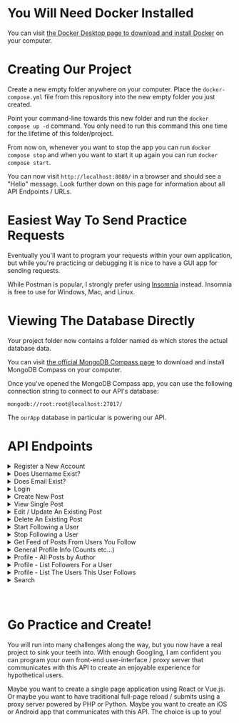 # You Will Need Docker Installed

You can visit [the Docker Desktop page to download and install Docker](https://www.docker.com/products/docker-desktop) on your computer.

# Creating Our Project

Create a new empty folder anywhere on your computer. Place the `docker-compose.yml` file from this repository into the new empty folder you just created.

Point your command-line towards this new folder and run the `docker compose up -d` command. You only need to run this command this one time for the lifetime of this folder/project.

From now on, whenever you want to stop the app you can run `docker compose stop` and when you want to start it up again you can run `docker compose start`.

You can now visit `http://localhost:8080/` in a browser and should see a "Hello" message. Look further down on this page for information about all API Endpoints / URLs.

# Easiest Way To Send Practice Requests

Eventually you'll want to program your requests within your own application, but while you're practicing or debugging it is nice to have a GUI app for sending requests.

While Postman is popular, I strongly prefer using [Insomnia](https://insomnia.rest/download) instead. Insomnia is free to use for Windows, Mac, and Linux.

# Viewing The Database Directly

Your project folder now contains a folder named `db` which stores the actual database data.

You can visit [the official MongoDB Compass page](https://www.mongodb.com/try/download/compass) to download and install MongoDB Compass on your computer.

Once you've opened the MongoDB Compass app, you can use the following connection string to connect to our API's database:

`mongodb://root:root@localhost:27017/`

The `ourApp` database in particular is powering our API.

# API Endpoints

<details>
<summary>Register a New Account</summary>

**POST** `http://localhost:8080/register`

### Input

`{"username": "brad", "email": "example@example", "password": "qwertyqwerty"}`

### Output

Will return an array of reasons why registration failed (e.g. username is already taken, password must be at least 12 characters etc...). If successful, will return an object with the following properties: token, username, avatar.

</details>
<details>
<summary>Does Username Exist?</summary>

**POST** `http://localhost:8080/doesUsernameExist`

### Input

{"username": "barksalot"}

### Output

Returns `true` if the name is already taken; returns `false` if the name is available.

</details>
<details>
<summary>Does Email Exist?</summary>

**POST** `http://localhost:8080/doesEmailExist`

### Input

{"email": "barksalot@example.com"}

### Output

Returns `true` if the email is already in use; returns `false` if the email has not been used yet.

</details>
<details>
<summary>Login</summary>

**POST** `http://localhost:8080/login`

### Input

`{"username": "barksalot", "password": "qwertyqwerty"}`

### Output

Failed login attempts simply return false. If successful, will return an object with the following properties: token, username, avatar.

</details>
<details>
<summary>Create New Post</summary>

**POST** `http://localhost:8080/create-post`

### Input

`{"title": "Being a Dog is Wonderful", "body": "Bark bar bark lorem ipsum. Lorem ipsum.", "token": "yourValidTokenValueHere"}`

### Output

Will return an array of reasons why post creation failed (e.g. You must provide a title, etc..."). If successful, returns the ID value of the newly created post.

</details>
<details>
<summary>View Single Post</summary>

**GET** `http://localhost:8080/post/6122b229996cb5001293d2c4`

### Output

Will return false if post does not exist. If post exists this endpoint will return an object with the following example shape:

```
{
  "_id": "6122b229996cb5001293d2c4",
  "title": "My New Post Today",
  "body": "Lorem ipsum dolor sit amet lorem ipsum.",
  "createdDate": "2021-08-22T20:23:05.653Z",
  "author": {
    "username": "barksalot",
    "avatar": "https://gravatar.com/avatar/b9216295c1e3931655bae6574ac0e4c2?s=128"
  },
  "isVisitorOwner": false
}
```

</details>
<details>
<summary>Edit / Update An Existing Post</summary>

**POST** `http://localhost:8080/post/6122b3ea996cb5001293d2c7/edit`

### Input

```
{"token": "yourValidTokenHere", "title": "Being a Dog is Great!!!!!", "body": "Woof woof"}
```

### Output

Will return "success" or "failure" accordingly.

</details>
<details>
<summary>Delete An Existing Post</summary>

**DELETE** `http://localhost:8080/post/6122b50e996cb5001293d2c9`

### Input

```
{"token": "yourValidTokenHere"}
```

### Output

Will return "success" or "You do not have permission to perform that action." accordingly.

</details>
<details>
<summary>Start Following a User</summary>

**POST** `http://localhost:8080/addFollow/barksalot`

### Input

```
{"token": "yourValidTokenHere"}
```

### Output

Will return true if successful. Will return false if you try to follow yourself or a user you are already following.

</details>
<details>
<summary>Stop Following a User</summary>

**POST** `http://localhost:8080/removeFollow/barksalot`

### Input

```
{"token": "yourValidTokenHere"}
```

### Output

Will return true if successful. Will return false if you try to stop following someone you are not currently following.

</details>
<details>
<summary>Get Feed of Posts From Users You Follow</summary>

**POST** `http://localhost:8080/getHomeFeed`

### Input

```
{"token": "yourValidTokenHere"}
```

### Output

Will return an array of posts from the users you follow, for example:

```
[
  {
    "_id": "6122b3ea996cb5001293d2c7",
    "title": "Being a Dog is Great!!!!!",
    "body": "Woof woof",
    "createdDate": "2021-08-22T20:30:34.387Z",
    "author": {
      "username": "barksalot",
      "avatar": "https://gravatar.com/avatar/b9216295c1e3931655bae6574ac0e4c2?s=128"
    },
    "isVisitorOwner": false
  },
  {
    "_id": "6122b229996cb5001293d2c4",
    "title": "My New Post Today",
    "body": "Lorem ipsum!",
    "createdDate": "2021-08-22T20:23:05.653Z",
    "author": {
      "username": "barksalot",
      "avatar": "https://gravatar.com/avatar/b9216295c1e3931655bae6574ac0e4c2?s=128"
    },
    "isVisitorOwner": false
  }
]
```

</details>
<details>
<summary>General Profile Info (Counts etc...)</summary>

**POST** `http://localhost:8080/profile/barksalot`

### Input

```
{"token": "yourValidTokenHere"}
```

### Output

Will return information about the requested user account. You must send your token along so the system knows if you are already following the user or not. Here is an example of the object shape it returns:

```
{
  "profileUsername": "barksalot",
  "profileAvatar": "https://gravatar.com/avatar/b9216295c1e3931655bae6574ac0e4c2?s=128",
  "isFollowing": true,
  "counts": {
    "postCount": 2,
    "followerCount": 1,
    "followingCount": 0
  }
}
```

</details>
<details>
<summary>Profile - All Posts by Author</summary>

**GET** `http://localhost:8080/profile/barksalot/posts`

### Output

Will return an array with posts by the requested user.

```
[
  {
    "_id": "6122b3ea996cb5001293d2c7",
    "title": "Being a Dog is Great!!!!!",
    "body": "Woof woof",
    "createdDate": "2021-08-22T20:30:34.387Z",
    "author": {
      "username": "barksalot",
      "avatar": "https://gravatar.com/avatar/b9216295c1e3931655bae6574ac0e4c2?s=128"
    },
    "isVisitorOwner": false
  },
  {
    "_id": "6122b229996cb5001293d2c4",
    "title": "My New Post Today",
    "body": "Lorem ipsum!",
    "createdDate": "2021-08-22T20:23:05.653Z",
    "author": {
      "username": "barksalot",
      "avatar": "https://gravatar.com/avatar/b9216295c1e3931655bae6574ac0e4c2?s=128"
    },
    "isVisitorOwner": false
  }
]
```

</details>
<details>
<summary>Profile - List Followers For a User</summary>

**GET** `http://localhost:8080/profile/barksalot/followers`

### Output

Will return an array of the users who follow this user.

```
[
  {
    "username": "brad",
    "avatar": "https://gravatar.com/avatar/b9408a09298632b5151200f3449434ef?s=128"
  },
  {
    "username": "meowsalot",
    "avatar": "https://gravatar.com/avatar/basdfasfadsf32b5151200f3449434ef?s=128"
  }
]
```

</details>
<details>
<summary>Profile - List The Users This User Follows</summary>

**GET** `http://localhost:8080/profile/brad/following`

### Output

Will return an array of the users who this user follows.

```
[
  {
    "username": "barksalot",
    "avatar": "https://gravatar.com/avatar/b9216295c1e3931655bae6574ac0e4c2?s=128"
  },
  {
    "username": "meowsalot",
    "avatar": "https://gravatar.com/avatar/basdfasfadsf32b5151200f3449434ef?s=128"
  }
]
```

</details>
<details>
<summary>Search</summary>

**POST** `http://localhost:8080/search`

### Input

{"searchTerm": "dog"}

### Output

Returns an array of posts that include the term you searched for.

```
[
  {
    "_id": "6122b3ea996cb5001293d2c7",
    "title": "Being a Dog is Great!!!!!",
    "body": "Woof woof",
    "createdDate": "2021-08-22T20:30:34.387Z",
    "author": {
      "username": "barksalot",
      "avatar": "https://gravatar.com/avatar/b9216295c1e3931655bae6574ac0e4c2?s=128"
    },
    "isVisitorOwner": false
  }
]
```

</details>

###### &nbsp;

# Go Practice and Create!

You will run into many challenges along the way, but you now have a real project to sink your teeth into. With enough Googling, I am confident you can program your own front-end user-interface / proxy server that communicates with this API to create an enjoyable experience for hypothetical users.

Maybe you want to create a single page application using React or Vue.js. Or maybe you want to have traditional full-page reload / submits using a proxy server powered by PHP or Python. Maybe you want to create an iOS or Android app that communicates with this API. The choice is up to you!
